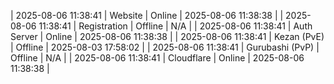 | 2025-08-06 11:38:41 | Website | Online | 2025-08-06 11:38:38 |
| 2025-08-06 11:38:41 | Registration | Offline | N/A |
| 2025-08-06 11:38:41 | Auth Server | Online | 2025-08-06 11:38:38 |
| 2025-08-06 11:38:41 | Kezan (PvE) | Offline | 2025-08-03 17:58:02 |
| 2025-08-06 11:38:41 | Gurubashi (PvP) | Offline | N/A |
| 2025-08-06 11:38:41 | Cloudflare | Online | 2025-08-06 11:38:38 |
